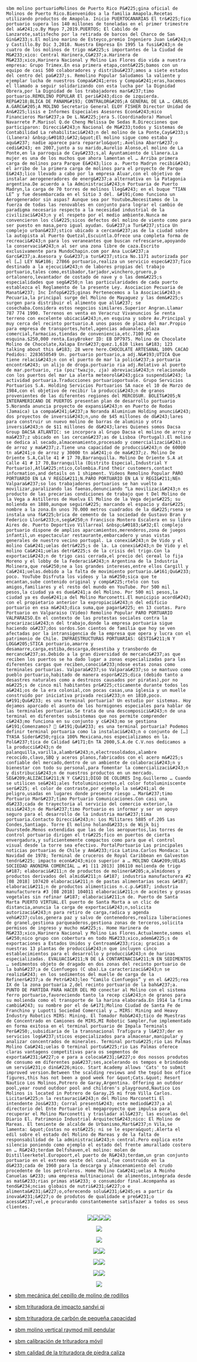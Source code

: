 
```
sbm molino portuarioMolinos de Puerto Rico P&#225;gina oficial de Molinos de Puerto Rico.Bienvenidos a la familia Amapola.Recetas utilizando productos de Amapola. Inicio PUERTOCANARIAS El tr&#225;fico portuario supera los 140 millones de toneladas en el primer trimestre del a&#241;o.By Mayo 7,2019.PUERTOS; El Cabildo de Lanzarote,satisfecho por la retirada de barcos del Charco de San Gin&#233;s.El molino marino de Esteyco,premio Ingeniero Juan Le&#243;n y Castillo.By Dic 3,2018. Nuestra Empresa En 1995 la fusi&#243;n de cuatro de los molinos de trigo m&#225;s importantes de la Ciudad de M&#233;xico: Central Harinera,C&#237;a.Harinera de M&#233;xico,Harinera Nacional y Molino Las Flores dio vida a nuestra empresa: Grupo Trimex.En esa primera etapa,cont&#225;bamos con un equipo de casi 500 colaboradores y distribu&#237;amos a siete estados del centro del pa&#237;s. Remolino Popular Saludamos la valiente y ejemplar lucha de nuestros Compa&#241;eros y Compa&#241;eras,hacemos el llamado a seguir solidarizando con esta lucha por la Dignidad Obrera,por la Dignidad de los trabajadores mar&#237;timo portuario.REMOLINO POPULAR El peri&#243;dico de izquierda. REP&#218;BLICA DE PANAM&#193; CONTRALOR&#205;A GENERAL DE LA … CARLOS A.GARC&#205;A MOLINO Secretario General ELOY FISHER Director Unidad de An&#225;lisis e Informes Especiales Asesores Econ&#243;mico Financieros Mar&#237;a De L.N&#225;jera S.(Coordinadora) Manuel Navarrete P.Marisol Q.de Cheng Melissa De Sedas R.Direcciones que participaron: Direcci&#243;n Nacional de M&#233;todos y Sistemas de Contabilidad La rehabilitaci&#243;n del molino de La Ponte,Cay&#233;s (Llanera) &nbsp;&#0183;&#32;&quot;El molino sigue como estaba y aqu&#237; nadie aparece para repararlo&quot;.Avelina Abarr&#237;o cedi&#243; en 2007,junto a su marido,Aurelio Alonso,el molino de La Ponte,en la parroquia de Cay&#233;s,al Ayuntamiento de Llanera.La mujer es una de los muchos que ahora lamentan el … Arriba primera carga de molinos para Parque E&#243;lico a. Puerto Madryn recibi&#243; el arribo de la primera carga de molinos para el proyecto de Parque E&#243;lico llevado a cabo por la empresa Aluar,con el objetivo de instalar aerogeneradores de energ&#237;a alternativa en la Patagonia argentina.De acuerdo a la Administraci&#243;n Portuaria de Puerto Madryn,la carga de 70 torres de molinos lleg&#243; en el buque “TIAN LE” y fue desembarcada en el Sitio 3 del. &#191;Como funciona un Aerogenerador sin aspas? Aunque sea por Youtube…Necesitamos de la fuerza de todas las renovables en conjunto para lograr el cambio de paradigma necesario respecto a la necesidad industrial de la civilizaci&#243;n y el respeto por el medio ambiente.Nunca me convencieron los cl&#225;sicos defectos del molino de viento como para ser puesto en masa,pero igual ayudan. Gu&#237;a Tur&#237;stica Un complejo urban&#237;stico ubicado a cercan&#237;as de la ciudad sobre la autopista al Puerto Quetzal,Escuintla.Ofrece una completa forma de recreaci&#243;n para los veraneantes que buscan refrescarse,apoyando la conservaci&#243;n al ser una zona libre de caza.Escrito exclusivamente para MundoChapin.com por Ana Luc&#237;a Garc&#237;a.Asesora y Gu&#237;a tur&#237;stica No.1171 autorizada por el […] LEY N&#186; 27866 portuario,realiza un servicio espec&#237;fico destinado a la ejecuci&#243;n de labores propias del trabajo portuario,tales como,estibador,tarjador,winchero,gruero,p ortalonero,levantador de costado de nave y o las dem&#225;s especialidades que seg&#250;n las particularidades de cada puerto establezca el Reglamento de la presente Ley. Asociacion Pecuaria de Manat&#237; Inc Infop&#225;ginas Pertenecemos a la Asociaci&#243;n Pecuaria,la principal surge del Molino de Mayaguez y las dem&#225;s surgen para distribuir el alimento que all&#237; se cosechaba.Considera estos negocios similares.Superior Angran.Llamar 787 774 1990. Terrenos en venta en Veracruz Vivanuncios Se renta terreno con excelente ubicaci&#243;n,en esquina y sobre Av.Principal y muy cerca del recinto portuario.A unos pasos de plaza del mar.Propio para empresa de transportes,hotel,agencias aduanales,plaza comercial,farmacias,tiendas de conveniencia,etc.7100 M2 en esquina.$250,000 renta.EasyBroker ID: EB DP7975. Molino de Chocolate Molino de Chocolate,Xalapa Enr&#237;quez.1,610 likes &#183; 123 talking about this &#183; 28 were here.CHOCOLATE ARTESANAL 100% CACAO Pedidos: 2283650549 Un. portuario portuario,a adj.N&#193;UTICA Que tiene relaci&#243;n con el puerto de mar la polic&#237;a portuaria encontr&#243; un alijo de droga.portuario ria adj.Relativo al puerto de mar.portuario, ria (poɾ'twaɾjo, ɾja) abreviaci&#243;n relacionado con los puertos del mar La alerta meteorol&#243;gica suspendi&#243; la actividad portuaria.Traducciones portuarioportuale. Grupo Servicios Portuarios S.A. Holding Servicios Portuarios SA nace el 10 de Marzo de 1984,con el objetivo de recibir la producci&#243;n de granos provenientes de las diferentes regiones del MERCOSUR. BOLET&#205;N INTERAMERICANO DE PUERTOS presentan plan de desarrollo portuario 5.Noranda anuncia proyecto de expansi&#243;n en Puerto de Rodas (Jamaica) La compa&#241;&#237;a Noranda Aluminium Holding anunci&#243; dos proyectos de inversi&#243;n,uno de $45 millones de d&#243;lares para construir un nuevo molino de barras de aluminio y otra inversi&#243;n de $11 millones de d&#243;lares Quienes somos Dacsa Group DACSA ATLANTIC: se incorpora al Grupo Dacsa el molino de arroz y ma&#237;z ubicado en las cercan&#237;as de Lisboa (Portugal).El molino se dedica al secado,almacenamiento,procesado y comercializaci&#243;n de arroz y ma&#237;z.Tiene una capacidad de producci&#243;n de 60000 tn a&#241;o de arroz y 30000 tn a&#241;o de ma&#237;z. Molino De Oriente S.A,Calle 41 # 17 70,Barranquilla. Molino De Oriente S.A at Calle 41 # 17 70,Barranquilla (Distrito Especial,Industrial Y Portuario),Atl&#225;ntico,Colombia.Find their customers,contact information,and details on 1 shipment. Videos Remolino Popular PARO PORTUARIO EN LA V REGI&#211;N.PARO PORTUARIO EN LA V REGI&#211;NEn Valpara&#237;so los trabajadores portuarios se han vuelto a movilizar,paralizando las faenas,denunciando “La movilizaci&#243;n es producto de las precarias condiciones de trabajo que t Del Molino de la Vega a Astilleros de Huelva El Molino de la Vega dejar&#225; su molienda en 1880,aunque seguir&#225; marcando el espacio y dar&#225; nombre a la zona.En unos 70.000 metros cuadrados de la d&#225;rsena se instala una f&#225;brica de cemento de la sociedad de Gustavo Bran y Federico Llor&#233;n,seg&#250;n Francisco Montero Escalera en su libro Aires de. Puerto Deportivo Villarreal &nbsp;&#0183;&#32;El complejo portuario dispone de amplios aparcamientos,merenderos,zona de juegos infantil,un espectacular restaurante,embarcadero y unas vistas generales de nuestro vecino portugal. La conexi&#243;n De Vido y el molino Ca&#241;uelas detr&#225;s de la. La conexi&#243;n De Vido y el molino Ca&#241;uelas detr&#225;s de la crisis del trigo.Con la exportaci&#243;n de trigo casi cerrada,el precio del cereal lo fija Moreno y el lobby de la Federaci&#243;n Argentina de la Industria Molinera,que re&#250;ne a los grandes intereses,entre ellos Cargill y Ca&#241;uelas.debido a la falta de movimiento portuario.&#161;Qu&#233; poco. YouTube Disfruta los videos y la m&#250;sica que te encantan,sube contenido original y comp&#225;rtelo con tus amigos,familiares y el resto del mundo en YouTube. Por 500 mil pesos,la ciudad ya es due&#241;a del Molino. Por 500 mil pesos,la ciudad ya es due&#241;a del Molino Marconetti.El municipio acord&#243; con el propietario anterior la expropiaci&#243;n del edificio portuario en esa m&#243;dica suma,que pagar&#225; en 13 cuotas. Paro Portuario en Valparaiso (Video) Remolino Popular PARO PORTUARIO VALPARAISO.En el contexto de las protestas sociales contra la precarizaci&#243;n del trabajo,donde la empresa portuaria sigue haciendo o&#237;dos sordos.Son cientos de familia que hoy se ven afectadas por la intransigencia de la empresa que opera y lucra con el patrimonio de Chile. INFRAESTRUCTURAS PORTUARIAS: GESTI&#211;N Y LOG&#205;STICA portuario,amarre y desamarre,carga,estiba,descarga,desestiba y transbordo de mercanc&#237;as.Debido a la gran diversidad de mercanc&#237;as que reciben los puertos se ha dado lugar a zonas especializadas para las diferentes cargas que reciben,conoci&#233;ndose estas zonas como terminales portuarias. Valpara&#237;so Valpara&#237;so se mantuvo como pueblo portuario,habitado de manera espor&#225;dica (debido tanto a desastres naturales como a destrozos causados por piratas),por no m&#225;s de cinco mil habitantes pr&#225;cticamente durante todos los a&#241;os de la era colonial,con pocas casas,una iglesia y un muelle construido por iniciativa privada reci&#233;n en 1810,poco. &#191;Qu&#233; es una terminal portuaria? Un estudio por sistemas. Hoy dejamos aparcado el asunto de los hormigones especiales para hablar de las terminales portuarias.Se trata de una descomposici&#243;n de una terminal en diferentes subsistemas que nos permite comprender c&#243;mo funciona en su conjunto y c&#243;mo se gestiona &#191;Comenzamos? 🙂 &#191;Qu&#233; es una terminal portuaria? Podemos definir terminal portuaria como la instalaci&#243;n o conjunto de […] TYASA Sider&#250;rgica 100% Mexicana,nos especializamos en la. Pol&#237;tica de Calidad &#171;En TA 2000,S.A.de C.V.nos dedicamos a la producci&#243;n de palanquilla,varilla,alambr&#243;n,electrosoldados,alambre recocido,clavo,SBQ y aceros planos,fabricados con el acero m&#225;s confiable del mercado,dentro de un ambiente de colaboraci&#243;n y bienestar con todo su personal,para fomentar la comercializaci&#243;n y distribuci&#243;n de nuestros productos en un mercado. SE&#209;ALIZACI&#211;N Y C&#211;DIGO DE COLORES Ing.Guillermo … Cuando se utilicen se&#241;ales fotoluminiscentes,el color fotoluminiscente ser&#225; el color de contraste,por ejemplo la se&#241;al de peligro,usadas en lugares donde presente riesgo … Mar&#237;timo Portuario Mar&#237;timo Portuario Comunicaciones.Con casi una d&#233;cada de trayectoria al servicio del comercio exterior,la misi&#243;n de Mar&#237;timo Portuario es informar y ser un apoyo seguro para el desarrollo de la industria mar&#237;tima portuaria.Contacto Direcci&#243;n: Los Militares 5885 of.205 Las Condes,Santiago. Torre El molino holand&#233;s de Wijk bij Duurstede.Menos extendidas que las de los aeropuertos,las torres de control portuario dirigen el tr&#225;fico en puertos de cierta envergadura,y suficientemente compactos como para que el control visual desde la torre sea efectivo. PortalPortuario Las principales noticias portuarias de Chile y Am&#233;rica Latina.Carlos Mondaca: La Navidad de 1978; Terminal de cruceros de Royal Caribbean en Galveston tendr&#225; impacto econ&#243;mico superior a … MOLINO CA&#209;UELAS SOCIEDAD ANONIMA COMERCIAL … #1 [11 2013] 106110 molienda de trigo &#187; elaboraci&#211;n de productos de moliner&#205;a,almidones y productos derivados del almid&#211;n &#187; industria manufacturera #2 [08 2018] 107420 elaboraci&#211;n de pastas alimentarias secas &#187; elaboraci&#211;n de productos alimenticios n.c.p.&#187; industria manufacturera #3 [08 2018] 104011 elaboraci&#211;n de aceites y grasas vegetales sin refinar &#187; elaboraci&#211;n de. Puerto de Santa Marta PUERTO VIRTUAL.El puerto de Santa Marta a un clic de distancia,anuncia la carga de exportaci&#243;n,solicita autorizaci&#243;n para retiro de carga,radica y agenda veh&#237;culos,genera paz y salvo de contenedores,realiza liberaciones de granel,gestiona parqueaderos,gestiona zonas de terceros,solicita permisos de ingreso y mucho m&#225;s. Home Harinera de M&#233;xico,Harinera Nacional y Molino Las Flores.Actualmente,somos el &#250;nico grupo con cobertura en todo M&#233;xico,adem&#225;s de exportaciones a Estados Unidos y Centroam&#233;rica; gracias a nuestras 13 plantas de producci&#243;n que incluyen cinco establecimientos para el desarrollo y producci&#243;n de harinas especializadas. EVALUACI&#211;N DE LA CONTAMINACI&#211;N EN SEDIMENTOS … sedimentos objeto de dragado en dos zonas del recinto portuario de la bah&#237;a de Cienfuegos (C uba).La caracterizaci&#243;n se realiz&#243; en los sedimentos del muelle de carga de la Refiner&#237;a de Petr&#243;leo “Camilo Cienfuegos” y en el &#225;rea IX de la zona portuaria 2,del recinto portuario de la bah&#237;a. PUNTO DE PARTIDA PARA HACER DEL MO conectar al Molino con el sistema ferro portuario,favoreciendo tanto la recep ci&#243;n de granos para su molienda como el transporte de la harina elaborada.En 1914 la firma cambi&#243; su nombre por el de &#171;Molino Ciudad de Santa Fe de Franchino y Lupotti Sociedad Comercial y … MIRS: Mining and Heavy Industry Robotics MIRS: Mining. El Tomador Rob&#243;tico de Muestras de Concentrado en Camiones de MIRS,MI Robotic Sampler,fue implementado en forma exitosa en el terminal portuario de Impala Terminals Per&#250;,subsidiaria de la transnacional Trafigura y l&#237;der en servicios log&#237;sticos especializados para almacenar,manipular y analizar concentrados de minerales. Terminal portu&#225;rio Las Palmas Molino Ca&#241;uelas O terminal portu&#225;rio Las Palmas oferece claras vantagens competitivas para os segmentos de exporta&#231;&#227;o e para a coloca&#231;&#227;o dos nossos produtos de consumo em diferentes pa&#237;ses,acelerando os tempos e brindando um servi&#231;o din&#226;mico. Start Academy allows 'Cats' to submit improved version.Between the scalding reviews and the tepid box office figures,this has not been a good week for &quot;Cats.&quot; Resort Nautico Los Molinos,Potrero de Garay,Argentina. Offering an outdoor pool,year round outdoor pool and children's playground,Nautico Los Molinos is located in Potrero de Garay,25 mi from Villa Carlos. Licitar&#225;n la restauraci&#243;n del Molino Marconetti El intendente Jos&#233; Corral present&#243; este mediod&#237;a al directorio del Ente Portuario el megaproyecto que impulsa para recuperar el Molino Marconetti y trasladar all&#237; las escuelas del Diario El. Patrimonio Industrial Arquitect&#243;nico: El Molino de Mareas. El teniente de alcalde de Urbanismo,Mart&#237;n Vila,se lamenta: &quot;Costas no est&#225; ni se le espera&quot;.Alerta el edil sobre el estado del Molino de Mareas y de la falta de responsabilidad de la administraci&#243;n central.Pero explica este silencio poniendo como ejemplo el estado del frente amurallado costero en … R&#243;terdam Delfshaven,el molino: molen de Distilleerketel.Europoort,el puerto de R&#243;terdam,un gran conjunto portuario en el extremo oeste del canal,fue construido en la d&#233;cada de 1960 para la descarga y almacenamiento del crudo procedente de los petroleros. Home Molino Ca&#241;uelas A Moinho Canuelas &#233; uma empresa multinacional de alimentos,integrada desde as mat&#233;rias primas at&#233; o consumidor final.Acompanha as tend&#234;ncias globais de nutri&#231;&#227;o e alimenta&#231;&#227;o,oferecendo solu&#231;&#245;es a partir da inova&#231;&#227;o de produtos de qualidade e pre&#231;o acess&#237;vel,e procurando constantemente satisfazer a todos os seus clientes. 
```

<div align="center">

<a href="https://es-mill.shibang-china.com/github&k=sbm+molino+portuario"><img src="https://static.shibang-china.com/es/mill/index.jpg"></a><a href="https://es-mill.shibang-china.com/materials.htmlgithub&k=sbm+molino+portuario"><img src="https://static.shibang-china.com/es/mill/materials.jpg"></a><a href="https://es-mill.shibang-china.com/about.htmlgithub&k=sbm+molino+portuario"><img src="https://static.shibang-china.com/es/mill/about.jpg"></a><a href="https://es-mill.shibang-china.com/contact.htmlgithub&k=sbm+molino+portuario"><img src="https://static.shibang-china.com/es/mill/contact.jpg"></a>

<a href="https://es-mill.shibang-china.com/github&k=sbm+molino+portuario"><img src="https://static.shibang-china.com/es/mill/banner.jpg"></a>

<a href="https://swt.shibang-china.com/github&k=sbm+molino+portuario"><img src="https://static.shibang-china.com/es/mill/chat.jpg"></a>

<a href="https://es-mill.shibang-china.com/products/vertical-roller-mill.htmlgithub&k=sbm+molino+portuario"><img src="https://static.shibang-china.com/es/mill/vertical.jpg"></a><a href="https://es-mill.shibang-china.com/products/raymond-mill.htmlgithub&k=sbm+molino+portuario"><img src="https://static.shibang-china.com/es/mill/raymond.jpg"></a>

<a href="https://es-mill.shibang-china.com/products/ultrafine-grinding-mill.htmlgithub&k=sbm+molino+portuario"><img src="https://static.shibang-china.com/es/mill/ultrafine.jpg"></a><a href="https://es-mill.shibang-china.com/products/trapezium-grinding-mill.htmlgithub&k=sbm+molino+portuario"><img src="https://static.shibang-china.com/es/mill/trapezium.jpg"></a>

<a href="https://es-mill.shibang-china.com/products/ball-mill.htmlgithub&k=sbm+molino+portuario"><img src="https://static.shibang-china.com/es/mill/ball.jpg"></a><a href="https://es-mill.shibang-china.com/products/hammer-mill.htmlgithub&k=sbm+molino+portuario"><img src="https://static.shibang-china.com/es/mill/hammer.jpg"></a>

<a href="https://swt.shibang-china.com/github&k=sbm+molino+portuario"><img src="https://static.shibang-china.com/es/mill/case.jpg"></a>

</div>


* [sbm mecánica del cepillo de molino de rodillos](sbm%20mec%C3%A1nica%20del%20cepillo%20de%20molino%20de%20rodillos.md)

* [sbm trituradora de impacto sandvi qi](sbm%20trituradora%20de%20impacto%20sandvi%20qi.md)

* [sbm trituradora de carbón de pequeña capacidad](sbm%20trituradora%20de%20carb%C3%B3n%20de%20peque%C3%B1a%20capacidad.md)

* [sbm molino vertical raymod mill pendular](sbm%20molino%20vertical%20raymod%20mill%20pendular.md)

* [sbm calibración de trituradora móvil](sbm%20calibraci%C3%B3n%20de%20trituradora%20m%C3%B3vil.md)

* [sbm calidad de la trituradora de piedra caliza](sbm%20calidad%20de%20la%20trituradora%20de%20piedra%20caliza.md)